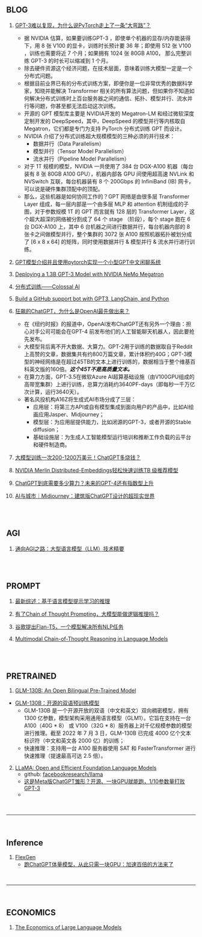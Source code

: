 


## BLOG

1. [GPT-3难以复现，为什么说PyTorch走上了一条“大弯路”？](https://www.sohu.com/a/467324131_115128)
   * 据 NVIDIA 估算，如果要训练GPT-3 ，即使单个机器的显存/内存能装得下，用 8 张 V100 的显卡，训练时长预计要 36 年；即使用 512 张 V100 ，训练也需要将近 7 个月；如果拥有 1024 张 80GB A100， 那么完整训练 GPT-3 的时长可以缩减到 1 个月。
   * 除去硬件资源这个经济问题，在技术层面，意味着训练大模型一定是一个分布式问题。
   * 根据目前业界已有的分布式训练方案，即便你是一位非常优秀的数据科学家，知晓并能解决 Transformer 相关的所有算法问题，但如果你不知道如何解决分布式训练时上百台服务器之间的通信、拓扑、模型并行、流水并行等问题，你甚至都无法启动这次训练。
   * 开源的 GPT 模型库主要是 NVIDIA开发的 Megatron-LM 和经过微软深度定制开发的 DeepSpeed，其中，DeepSpeed 的模型并行等内核取自 Megatron，它们都是专门为支持 PyTorch 分布式训练 GPT 而设计。
   * NVIDIA 介绍了分布式训练超大规模模型的三种必须的并行技术：
     * 数据并行（Data Parallelism）
     * 模型并行（Tensor Model Parallelism）
     * 流水并行（Pipeline Model Parallelism）
   * 对于 1T 规模的模型，NVIDIA 一共使用了 384 台 DGX-A100 机器（每台装有 8 张 80GB A100 GPU），机器内部各 GPU 间使用超高速 NVLink 和 NVSwitch 互联，每台机器装有 8 个 200Gbps 的 InfiniBand (IB) 网卡，可以说是硬件集群顶配中的顶配。
   * 那么，这些机器是如何协同工作的？GPT 网络是由很多层 Transformer Layer 组成，每一层内部是一个由多层 MLP 和 attention 机制组成的子图，对于参数规模 1T 的 GPT 而言就有 128 层的 Transformer Layer，这个超大超深的网络被分割成了 64 个 stage （阶段），每个 stage 跑在 6 台 DGX-A100 上，其中 6 台机器之间进行数据并行，每台机器内部的 8 张卡之间做模型并行，整个集群的 3072 张 A100 按照机器拓扑被划分成了 [6 x 8 x 64] 的矩阵，同时使用数据并行 & 模型并行 & 流水并行进行训练。


2. [GPT模型介绍并且使用pytorch实现一个小型GPT中文闲聊系统](https://blog.csdn.net/weixin_44599230/article/details/124103879)
3. [Deploying a 1.3B GPT-3 Model with NVIDIA NeMo Megatron](https://developer.nvidia.com/blog/deploying-a-1-3b-gpt-3-model-with-nvidia-nemo-megatron/)
4. [分布式训练——Colossal AI](https://colossalai.org/zh-Hans/docs/concepts/distributed_training)
5. [Build a GitHub support bot with GPT3, LangChain, and Python](https://dagster.io/blog/chatgpt-langchain)
6. [狂飙的ChatGPT，为什么是OpenAI最先做出来？](https://www.huxiu.com/article/791645.html)
   * 在《纽约时报》的报道中，OpenAI发布ChatGPT还有另外一个理由：担心对手公司可能会在GPT-4 前发布他们的人工智能聊天机器人，因此要抢先发布。
   * 大模型背后离不开大数据、大算力。GPT-2用于训练的数据取自于Reddit上高赞的文章，数据集共有约800万篇文章，累计体积约40G；GPT-3模型的神经网络是在超过45TB的文本上进行训练的，数据相当于整个维基百科英文版的160倍。***这个45T不是高质量文本。***
   * 在算力方面，GPT-3.5在微软Azure AI超算基础设施（由V100GPU组成的高带宽集群）上进行训练，总算力消耗约3640PF-days（即每秒一千万亿次计算，运行3640天）。
   * 著名风投机构A16Z将生成式AI市场分成了三层：
     * 应用层：将第三方API或自有模型集成到面向用户的产品中，比如AI绘画应用Jasper、Midjourney；
     * 模型层：为应用层提供能力，比如闭源的GPT-3，或者开源的Stable diffusion；
     * 基础设施层：为生成人工智能模型运行培训和推断工作负载的云平台和硬件制造商。
7. [大模型训练一次200-1200万美元！ChatGPT多烧钱？](https://wallstreetcn.com/articles/3681850)

8. [NVIDIA Merlin Distributed-Embeddings轻松快速训练TB 级推荐模型](https://developer.nvidia.com/zh-cn/blog/fast-terabyte-scale-recommender-training-made-easy-with-nvidia-merlin-distributed-embeddings/)
9. [ChatGPT到底需要多少算力？未来的GPT-4还有指数型上升](https://xuangubao.cn/article/1023819)
10. [AI与城市｜Midjourney：建筑版ChatGPT设计的超现实世界 ](https://www.sohu.com/a/638649687_121123925)


<br><br>

## AGI

1. [通向AGI之路：大型语言模型（LLM）技术精要](https://zhuanlan.zhihu.com/p/597586623)



<br><br>

## PROMPT

1. [最新综述：基于语言模型提示学习的推理](https://posts.careerengine.us/p/63b65f47aed7e93d56c43faf?from=latestPostSidePanel)
2. [有了Chain of Thought Prompting，大模型能做逻辑推理吗？](https://zhuanlan.zhihu.com/p/589087074)
3. [谷歌提出Flan-T5，一个模型解决所有NLP任务](https://cloud.tencent.com/developer/article/2208141)

4. [Multimodal Chain-of-Thought Reasoning in Language Models]()


<br><br>

## PRETRAINED

1. [GLM-130B: An Open Bilingual Pre-Trained Model](https://github.com/THUDM/GLM-130B)
  * [GLM-130B：开源的双语预训练模型](https://models.aminer.cn/glm-130b/)
    * GLM-130B 是一个开源开放的双语（中文和英文）双向稠密模型，拥有 1300 亿参数，模型架构采用通用语言模型（GLM1）。它旨在支持在一台 A100（40G * 8） 或 V100（32G * 8）服务器上对千亿规模参数的模型进行推理。截至 2022 年 7 月 3 日，GLM-130B 已完成 4000 亿个文本标识符（中文和英文各 2000 亿）的训练；
    * 快速推理：支持用一台 A100 服务器使用 SAT 和 FasterTransformer 进行快速推理（提速最高可达 2.5 倍）。

2. [LLaMA: Open and Efficient Foundation Language Models](https://research.facebook.com/publications/llama-open-and-efficient-foundation-language-models/)
   * github: [facebookresearch/llama](https://github.com/facebookresearch/llama)
   * [这是Meta版ChatGPT雏形？开源、一块GPU就能跑，1/10参数量打败GPT-3](https://redian.news/wxnews/284622)
   * 


<br>

***

<br>


## Inference


1. [FlexGen](https://github.com/FMInference/FlexGen)
   * [跑ChatGPT体量模型，从此只需一块GPU：加速百倍的方法来了](https://www.51cto.com/article/747106.html)

<br>

***

<br>

## ECONOMICS

1. [The Economics of Large Language Models](https://sunyan.substack.com/p/the-economics-of-large-language-models)